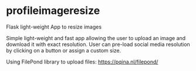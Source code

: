 # profileimageresize
Flask light-weight App to resize images

Simple light-weight and fast app allowing the user to upload an image and download it with exact resolution.
User can pre-load social media resolution by clicking on a button or assign a custom size.

Using FilePond library to upload files:
https://pqina.nl/filepond/
